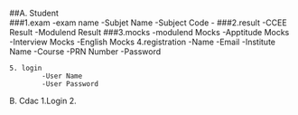 
##A. Student 				
	###1.exam 
		-exam name
		-Subjet Name 
		-Subject Code
		-
	###2.result
			-CCEE Result
			-Modulend Result
	###3.mocks
			-modulend Mocks
			-Apptitude Mocks
			-Interview Mocks
			-English Mocks
	4.registration 
			-Name
			-Email
			-Institute Name
			-Course
			-PRN Number
			-Password
			
	5. login
			-User Name
			-User Password
			
	
B. Cdac 
	1.Login
	2.
